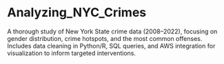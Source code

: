 # Analyzing_NYC_Crimes
A thorough study of New York State crime data (2008–2022), focusing on gender distribution, crime hotspots, and the most common offenses. Includes data cleaning in Python/R, SQL queries, and AWS integration for visualization to inform targeted interventions.
